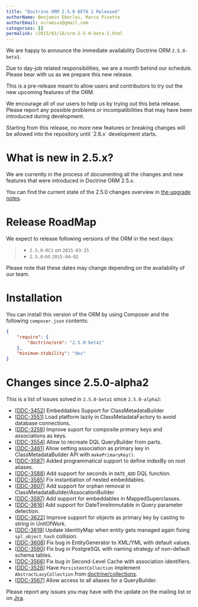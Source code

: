 ```yaml
---
title: "Doctrine ORM 2.5.0 BETA 1 Released"
authorName: Benjamin Eberlei, Marco Pivetta
authorEmail: ocramius@gmail.com
categories: []
permalink: /2015/03/18/orm-2-5-0-beta-1.html
---
```

We are happy to announce the immediate availability Doctrine ORM
`2.5.0-beta1`.

Due to day-job related responsibilities, we are a month behind our
schedule. Please bear with us as we prepare this new release.

This is a pre-release meant to allow users and contributors to try out
the new upcoming features of the ORM.

We encourage all of our users to help us by trying out this beta
release. Please report any possible problems or incompatibilities that
may have been introduced during development.

Starting from this release, no more new features or breaking changes
will be allowed into the repository until \`2.6.x\` development starts.

What is new in 2.5.x?
=====================

We are currently in the process of documenting all the changes and new
features that were introduced in Doctrine ORM 2.5.x.

You can find the current state of the 2.5.0 changes overview in [the
upgrade
notes](http://docs.doctrine-project.org/en/latest/changelog/migration_2_5.html).

Release RoadMap
===============

We expect to release following versions of the ORM in the next days:

> -   `2.5.0-RC1` on `2015-03-25`
> -   `2.5.0` on `2015-04-02`

Please note that these dates may change depending on the availability of
our team.

Installation
============

You can install this version of the ORM by using Composer and the
following `composer.json` contents:

```json
{
    "require": {
        "doctrine/orm": "2.5.0-beta1"
    },
    "minimum-stability": "dev"
}
```

Changes since 2.5.0-alpha2
==========================

This is a list of issues solved in `2.5.0-beta1` since `2.5.0-alpha2`:

-   [[DDC-3452](https://github.com/doctrine/orm/issues/4261)]
    Embeddables Support for ClassMetadataBuilder
-   [[DDC-3551](https://github.com/doctrine/orm/issues/4369)]
    Load platform lazily in ClassMetadataFactory to avoid database
    connections.
-   [[DDC-3258](https://github.com/doctrine/orm/issues/4047)]
    Improve suport for composite primary keys and associations as keys.
-   [[DDC-3554](https://github.com/doctrine/orm/issues/4372)]
    Allow to recreate DQL QueryBuilder from parts.
-   [[DDC-3461](https://github.com/doctrine/orm/issues/4271)]
    Allow setting association as primary key in ClassMetadataBuilder API
    with `makePrimaryKey()`.
-   [[DDC-3587](https://github.com/doctrine/orm/issues/4408)]
    Added programmatical support to define indexBy on root aliases.
-   [[DDC-3588](https://github.com/doctrine/orm/issues/4409)]
    Add support for seconds in `DATE_ADD` DQL function.
-   [[DDC-3585](https://github.com/doctrine/orm/issues/4406)]
    Fix instantiation of nested embeddables.
-   [[DDC-3607](https://github.com/doctrine/orm/issues/4431)]
    Add support for orphan removal in
    ClassMetadataBuilder/AssocationBuilder
-   [[DDC-3597](https://github.com/doctrine/orm/issues/4419)]
    Add support for embeddables in MappedSuperclasses.
-   [[DDC-3616](https://github.com/doctrine/orm/issues/4441)]
    Add support for DateTimeImmutable in Query parameter detection.
-   [[DDC-3622](https://github.com/doctrine/orm/issues/4448)]
    Improve support for objects as primary key by casting to string in
    UnitOfWork.
-   [[DDC-3619](https://github.com/doctrine/orm/issues/4444)]
    Update IdentityMap when entity gets managed again fixing
    `spl_object_hash` collision.
-   [[DDC-3608](https://github.com/doctrine/orm/issues/4432)]
    Fix bug in EntityGenerator to XML/YML with default values.
-   [[DDC-3590](https://github.com/doctrine/orm/issues/4412)]
    Fix bug in PostgreSQL with naming strategy of non-default schema
    tables.
-   [[DDC-3566](https://github.com/doctrine/orm/issues/4385)]
    Fix bug in Second-Level Cache with association identifiers.
-   [[DDC-3528](https://github.com/doctrine/orm/issues/4343)]
    Have `PersistentCollection` implement `AbstractLazyCollection` from
    [doctrine/collections](https://github.com/doctrine/collections).
-   [[DDC-3567](https://github.com/doctrine/orm/issues/4386)]
    Allow access to all aliases for a QueryBuilder.

Please report any issues you may have with the update on the mailing
list or on [Jira](https://www.doctrine-project.org/jira/browse/DDC).
